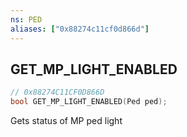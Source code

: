 ```yaml
---
ns: PED
aliases: ["0x88274c11cf0d866d"]
---
```

## GET_MP_LIGHT_ENABLED

```c
// 0x88274C11CF0D866D
bool GET_MP_LIGHT_ENABLED(Ped ped);
```

Gets status of MP ped light

